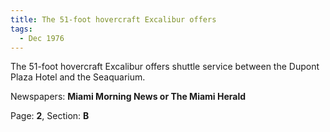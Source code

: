 ```yaml
---  
title: The 51-foot hovercraft Excalibur offers  
tags:  
  - Dec 1976  
---  
```

  
The 51-foot hovercraft Excalibur offers shuttle service between the Dupont Plaza Hotel and the Seaquarium.  
  
Newspapers: **Miami Morning News or The Miami Herald**  
  
Page: **2**, Section: **B** 

